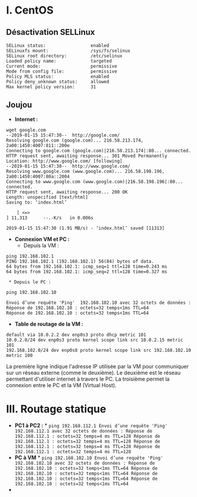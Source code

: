 # I. CentOS
## Désactivation SELLinux
```
SELinux status:                 enabled
SELinuxfs mount:                /sys/fs/selinux
SELinux root directory:         /etc/selinux
Loaded policy name:             targeted
Current mode:                   permissive
Mode from config file:          permissive
Policy MLS status:              enabled
Policy deny_unknown status:     allowed
Max kernel policy version:      31
```
## Joujou
* **Internet :**
```
wget google.com
--2019-01-15 15:47:30--  http://google.com/
Resolving google.com (google.com)... 216.58.213.174, 2a00:1450:4007:811::200e
Connecting to google.com (google.com)|216.58.213.174|:80... connected.
HTTP request sent, awaiting response... 301 Moved Permanently
Location: http://www.google.com/ [following]
--2019-01-15 15:47:30--  http://www.google.com/
Resolving www.google.com (www.google.com)... 216.58.198.196, 2a00:1450:4007:80a::2004
Connecting to www.google.com (www.google.com)|216.58.198.196|:80... connected.
HTTP request sent, awaiting response... 200 OK
Length: unspecified [text/html]
Saving to: ‘index.html’

    [ <=>                                                                           ] 11,313      --.-K/s   in 0.006s

2019-01-15 15:47:30 (1.91 MB/s) - ‘index.html’ saved [11313]
```
* **Connexion VM et PC :**
    * Depuis la VM :
```
ping 192.168.102.1
PING 192.168.102.1 (192.168.102.1) 56(84) bytes of data.
64 bytes from 192.168.102.1: icmp_seq=1 ttl=128 time=0.243 ms
64 bytes from 192.168.102.1: icmp_seq=2 ttl=128 time=0.327 ms
```
     * Depuis le PC :
```
ping 192.168.102.10

Envoi d’une requête 'Ping'  192.168.102.10 avec 32 octets de données :
Réponse de 192.168.102.10 : octets=32 temps<1ms TTL=64
Réponse de 192.168.102.10 : octets=32 temps<1ms TTL=64
```
* **Table de routage de la VM :**
```
default via 10.0.2.2 dev enp0s3 proto dhcp metric 101
10.0.2.0/24 dev enp0s3 proto kernel scope link src 10.0.2.15 metric 101
192.168.102.0/24 dev enp0s8 proto kernel scope link src 192.168.102.10 metric 100
```
La première ligne indique l'adresse IP utilisée par la VM pour communiquer sur un réseau externe (comme le deuxième). Le deuxième est le réseau permettant d'utiliser internet à travers le PC. La troisième permet la connexion entre le PC et la VM (Virtual Host).

# III. Routage statique
* **PC1 à PC2 :**
      * ```ping 192.168.112.1
       Envoi d’une requête 'Ping'  192.168.112.1 avec 32 octets de données :
       Réponse de 192.168.112.1 : octets=32 temps=4 ms TTL=128
       Réponse de 192.168.112.1 : octets=32 temps=4 ms TTL=128
       Réponse de 192.168.112.1 : octets=32 temps=4 ms TTL=128
       Réponse de 192.168.112.1 : octets=32 temps=4 ms TTL=128
        ```
* **PC à VM**
      * ```ping 192.168.102.10
       Envoi d’une requête 'Ping'  192.168.102.10 avec 32 octets de données :
       Réponse de 192.168.102.10 : octets=32 temps<1ms TTL=64
       Réponse de 192.168.102.10 : octets=32 temps<1ms TTL=64
       Réponse de 192.168.102.10 : octets=32 temps<1ms TTL=64
       Réponse de 192.168.102.10 : octets=32 temps<1ms TTL=64
        ```
* 
